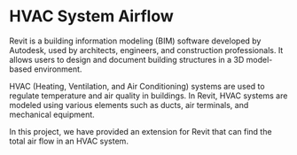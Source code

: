 # HVAC System Airflow

Revit is a building information modeling (BIM) software developed by Autodesk, used by architects, engineers, and construction professionals. It allows users to design and document building structures in a 3D model-based environment. 

HVAC (Heating, Ventilation, and Air Conditioning) systems are used to regulate temperature and air quality in buildings. In Revit, HVAC systems are modeled using various elements such as ducts, air terminals, and mechanical equipment.

In this project, we have provided an extension for Revit that can find the total air flow in an HVAC system.
